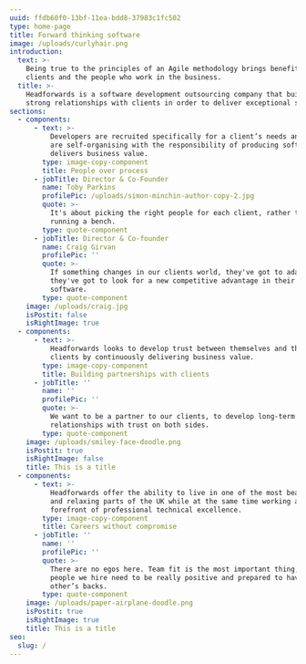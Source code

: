 ```yaml
---
uuid: ffdb60f0-13bf-11ea-bdd8-37983c1fc502
type: home-page
title: Forward thinking software
image: /uploads/curlyhair.png
introduction:
  text: >-
    Being true to the principles of an Agile methodology brings benefits to both
    clients and the people who work in the business.
  title: >-
    Headforwards is a software development outsourcing company that builds
    strong relationships with clients in order to deliver exceptional software.
sections:
  - components:
      - text: >-
          Developers are recruited specifically for a client’s needs and teams
          are self-organising with the responsibility of producing software that
          delivers business value.
        type: image-copy-component
        title: People over process
      - jobTitle: Director & Co-Founder
        name: Toby Parkins
        profilePic: /uploads/simon-minchin-author-copy-2.jpg
        quote: >-
          It's about picking the right people for each client, rather than
          running a bench. 
        type: quote-component
      - jobTitle: Director & Co-founder
        name: Craig Girvan
        profilePic: ''
        quote: >-
          If something changes in our clients world, they've got to adapt,
          they've got to look for a new competitive advantage in their
          software. 
        type: quote-component
    image: /uploads/craig.jpg
    isPostit: false
    isRightImage: true
  - components:
      - text: >-
          Headforwards looks to develop trust between themselves and their
          clients by continuously delivering business value.
        type: image-copy-component
        title: Building partnerships with clients
      - jobTitle: ''
        name: ''
        profilePic: ''
        quote: >-
          We want to be a partner to our clients, to develop long-term
          relationships with trust on both sides.
        type: quote-component
    image: /uploads/smiley-face-doodle.png
    isPostit: true
    isRightImage: false
    title: This is a title
  - components:
      - text: >-
          Headforwards offer the ability to live in one of the most beautiful
          and relaxing parts of the UK while at the same time working at the
          forefront of professional technical excellence.
        type: image-copy-component
        title: Careers without compromise
      - jobTitle: ''
        name: ''
        profilePic: ''
        quote: >-
          There are no egos here. Team fit is the most important thing, so the
          people we hire need to be really positive and prepared to have each
          other’s backs.
        type: quote-component
    image: /uploads/paper-airplane-doodle.png
    isPostit: true
    isRightImage: true
    title: This is a title
seo:
  slug: /
---
```


